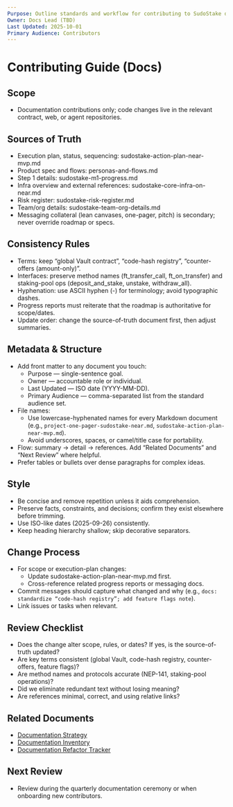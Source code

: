 ```yaml
---
Purpose: Outline standards and workflow for contributing to SudoStake documentation.
Owner: Docs Lead (TBD)
Last Updated: 2025-10-01
Primary Audience: Contributors
---
```


# Contributing Guide (Docs)

## Scope
- Documentation contributions only; code changes live in the relevant contract, web, or agent repositories.

## Sources of Truth
- Execution plan, status, sequencing: sudostake-action-plan-near-mvp.md
- Product spec and flows: personas-and-flows.md
- Step 1 details: sudostake-m1-progress.md
- Infra overview and external references: sudostake-core-infra-on-near.md
- Risk register: sudostake-risk-register.md
- Team/org details: sudostake-team-org-details.md
- Messaging collateral (lean canvases, one-pager, pitch) is secondary; never override roadmap or specs.

## Consistency Rules
- Terms: keep “global Vault contract”, “code-hash registry”, “counter-offers (amount-only)”.
- Interfaces: preserve method names (ft_transfer_call, ft_on_transfer) and staking-pool ops (deposit_and_stake, unstake, withdraw_all).
- Hyphenation: use ASCII hyphen (-) for terminology; avoid typographic dashes.
- Progress reports must reiterate that the roadmap is authoritative for scope/dates.
- Update order: change the source-of-truth document first, then adjust summaries.

## Metadata & Structure
- Add front matter to any document you touch:
  - Purpose — single-sentence goal.
  - Owner — accountable role or individual.
  - Last Updated — ISO date (YYYY-MM-DD).
  - Primary Audience — comma-separated list from the standard audience set.
- File names:
  - Use lowercase-hyphenated names for every Markdown document (e.g., `project-one-pager-sudostake-near.md`, `sudostake-action-plan-near-mvp.md`).
  - Avoid underscores, spaces, or camel/title case for portability.
- Flow: summary → detail → references. Add “Related Documents” and “Next Review” where helpful.
- Prefer tables or bullets over dense paragraphs for complex ideas.

## Style
- Be concise and remove repetition unless it aids comprehension.
- Preserve facts, constraints, and decisions; confirm they exist elsewhere before trimming.
- Use ISO-like dates (2025-09-26) consistently.
- Keep heading hierarchy shallow; skip decorative separators.

## Change Process
- For scope or execution-plan changes:
  - Update sudostake-action-plan-near-mvp.md first.
  - Cross-reference related progress reports or messaging docs.
- Commit messages should capture what changed and why (e.g., `docs: standardize “code-hash registry”; add feature flags note`).
- Link issues or tasks when relevant.

## Review Checklist
- Does the change alter scope, rules, or dates? If yes, is the source-of-truth updated?
- Are key terms consistent (global Vault, code-hash registry, counter-offers, feature flags)?
- Are method names and protocols accurate (NEP-141, staking-pool operations)?
- Did we eliminate redundant text without losing meaning?
- Are references minimal, correct, and using relative links?

## Related Documents
- [Documentation Strategy](../meta/documentation-strategy.md)
- [Documentation Inventory](../meta/documentation-inventory.md)
- [Documentation Refactor Tracker](../meta/documentation-refactor-tracker.md)

## Next Review
- Review during the quarterly documentation ceremony or when onboarding new contributors.
